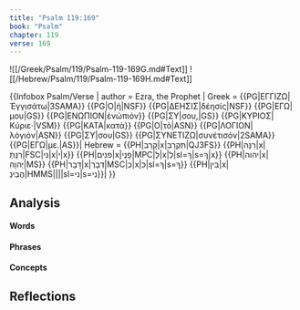 ```yaml
---
title: "Psalm 119:169"
book: "Psalm"
chapter: 119
verse: 169
---
```

![[/Greek/Psalm/119/Psalm-119-169G.md#Text]]
![[/Hebrew/Psalm/119/Psalm-119-169H.md#Text]]

{{Infobox Psalm/Verse |
  author = Ezra, the Prophet |
  Greek = {{PG|ΕΓΓΙΖΩ|Ἐγγισάτω|3SAMA}} {{PG|Ο|ἡ|NSF}} {{PG|ΔΕΗΣΙΣ|δέησίς|NSF}} {{PG|ΕΓΩ|μου|GS}} {{PG|ΕΝΩΠΙΟΝ|ἐνώπιόν}} {{PG|ΣΥ|σου,|GS}} {{PG|ΚΥΡΙΟΣ|Κύριε·|VSM}} {{PG|ΚΑΤΑ|κατὰ}} {{PG|Ο|τὸ|ASN}} {{PG|ΛΟΓΙΟΝ|λόγιόν|ASN}} {{PG|ΣΥ|σου|GS}} {{PG|ΣΥΝΕΤΙΖΩ|συνέτισόν|2SAMA}} {{PG|ΕΓΩ|με.|AS}}|
  Hebrew = {{PH|קָרַב|x|תִּקְרַב|QJ3FS}} {{PH|רִנָּה|x|רִנָּתִ|FSC|ני|x|י|x}} {{PH|פנים|x|פָנֶי|MPC|לְ|x|לְ|sl=ךָ|s=ךָ|x}} {{PH|יהוה|x|יְהוָה|MS}} {{PH|דָּבָר|x|דְבָרְ|MSC|כְּ|x|כִּ|sl=ךָ|s=ךָ}} {{PH|בִּין|x|הֲבִינֵ|HMMS||||sl=ני|s=נִי}}׃|
}}

## Analysis

#### Words

#### Phrases

#### Concepts

## Reflections
